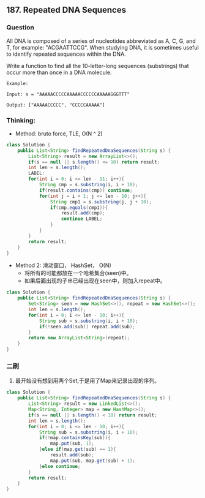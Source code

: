 ## 187. Repeated DNA Sequences

### Question
All DNA is composed of a series of nucleotides abbreviated as A, C, G, and T, for example: "ACGAATTCCG". When studying DNA, it is sometimes useful to identify repeated sequences within the DNA.

Write a function to find all the 10-letter-long sequences (substrings) that occur more than once in a DNA molecule.

```
Example:

Input: s = "AAAAACCCCCAAAAACCCCCCAAAAAGGGTTT"

Output: ["AAAAACCCCC", "CCCCCAAAAA"]
```

### Thinking:
* Method: bruto force, TLE, O(N ^ 2)

```Java
class Solution {
    public List<String> findRepeatedDnaSequences(String s) {
        List<String> result = new ArrayList<>();
        if(s == null || s.length() <= 10) return result;
        int len = s.length();
        LABEL:
        for(int i = 0; i <= len - 11; i++){
            String cmp = s.substring(i, i + 10);
            if(result.contains(cmp)) continue;
            for(int j = i + 1; j <= len - 10; j++){
                String cmp1 = s.substring(j, j + 10);
                if(cmp.equals(cmp1)){
                    result.add(cmp);
                    continue LABEL;
                }
            }
        }
        return result;
    }
}
```

* Method 2: 滑动窗口， HashSet， O(N)
	* 将所有的可能都放在一个哈希集合(seen)中。
	* 如果后面出现的子串已经出现在seen中，则加入repeat中。

```Java
class Solution {
    public List<String> findRepeatedDnaSequences(String s) {
        Set<String> seen = new HashSet<>(), repeat = new HashSet<>();
        int len = s.length();
        for(int i = 0; i <= len - 10; i++){
            String sub = s.substring(i, i + 10);
            if(!seen.add(sub)) repeat.add(sub);
        }
        return new ArrayList<String>(repeat);
    }
}
```

### 二刷
1. 最开始没有想到用两个Set,于是用了Map来记录出现的序列。
```Java
class Solution {
    public List<String> findRepeatedDnaSequences(String s) {
        List<String> result = new LinkedList<>();
        Map<String, Integer> map = new HashMap<>();
        if(s == null || s.length() < 10) return result;
        int len = s.length();
        for(int i = 0; i <= len - 10; i++){
            String sub = s.substring(i, i + 10);
            if(!map.containsKey(sub)){
                map.put(sub, 1);
            }else if(map.get(sub) == 1){
                result.add(sub);
                map.put(sub, map.get(sub) + 1);
            }else continue;
        }
        return result;
    }
}
```